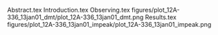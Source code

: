 Abstract.tex
Introduction.tex
Observing.tex
figures/plot_12A-336_13jan01_dmt/plot_12A-336_13jan01_dmt.png
Results.tex
figures/plot_12A-336_13jan01_impeak/plot_12A-336_13jan01_impeak.png